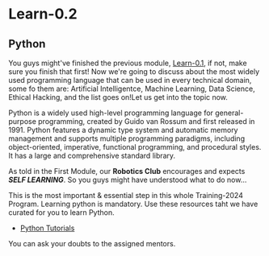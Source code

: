 # Learn-0.2
## Python

You  guys might've finished the previous module, [Learn-0.1](https://github.com/Training-2024/Learn-0.1), if not, make sure you finish that first!<!--first finish that and then visit this module.--> Now we're going to discuss about the most widely used programming language that can be used in every technical domain, some fo them are:<!--stating some of them,--> Artificial Intelligentce, Machine Learning, Data Science, Ethical Hacking, and the list goes on!<!--if I state everything then it'll take another repo for explaining the applications only -->Let us get into the topic now.

Python is a widely used high-level programming language for general-purpose programming, created by Guido van Rossum and first released in 1991. Python features a dynamic type system and automatic memory management and supports multiple programming paradigms, including object-oriented, imperative, functional programming, and procedural styles. It has a large and comprehensive standard library.

As <!--previously-->told in the First Module, our **Robotics Club** <!--is promoting-->encourages and expects **_SELF LEARNING_**. So you guys might have understood what to do now...

This is the most important & essential step in this whole Training-2024 Program. <!--So-->Learning python is mandatory. Use these resources taht we have curated for you to learn Python.

- [Python Tutorials](https://github.com/Training-2024/Learn-0.2/tree/main/python_tutorials)

You can ask your doubts to the assigned mentors.
